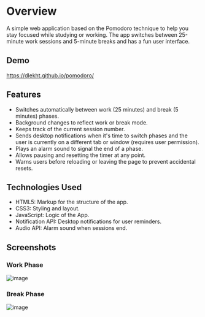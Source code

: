 # Overview
A simple web application based on the Pomodoro technique to help you stay focused while studying or working. The app switches between 25-minute work sessions and 5-minute breaks and has a fun user interface.

## Demo

https://dlekht.github.io/pomodoro/

## Features

- Switches automatically between work (25 minutes) and break (5 minutes) phases.
- Background changes to reflect work or break mode.
- Keeps track of the current session number.
- Sends desktop notifications when it's time to switch phases and the user is currently on a different tab or window (requires user permission).
- Plays an alarm sound to signal the end of a phase.
- Allows pausing and resetting the timer at any point.
- Warns users before reloading or leaving the page to prevent accidental resets.

## Technologies Used

- HTML5: Markup for the structure of the app.
- CSS3: Styling and layout.
- JavaScript: Logic of the App.
- Notification API: Desktop notifications for user reminders.
- Audio API: Alarm sound when sessions end.

## Screenshots

### Work Phase
![image](https://github.com/user-attachments/assets/4f24b8ec-e7ab-4c1d-b9e9-936e3a9f80ce)


### Break Phase
![image](https://github.com/user-attachments/assets/f0be1fb2-31bc-4840-8ba4-828d5ce04cb0)

